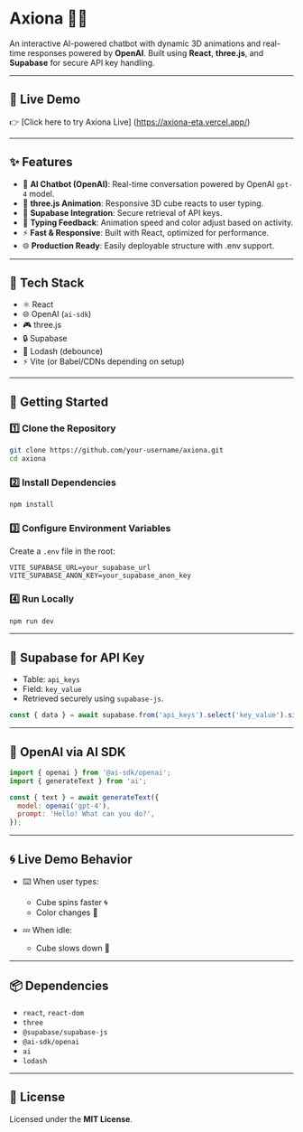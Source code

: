 
# Axiona 🧠✨  
An interactive AI-powered chatbot with dynamic 3D animations and real-time responses powered by **OpenAI**. Built using **React**, **three.js**, and **Supabase** for secure API key handling.

---

## 🔗 Live Demo  
👉 [Click here to try Axiona Live] (https://axiona-eta.vercel.app/)

---

## ✨ Features

- 🤖 **AI Chatbot (OpenAI)**: Real-time conversation powered by OpenAI `gpt-4` model.
- 🎨 **three.js Animation**: Responsive 3D cube reacts to user typing.
- 🔐 **Supabase Integration**: Secure retrieval of API keys.
- 💬 **Typing Feedback**: Animation speed and color adjust based on activity.
- ⚡ **Fast & Responsive**: Built with React, optimized for performance.
- 🌐 **Production Ready**: Easily deployable structure with .env support.

---

## 🧰 Tech Stack

- ⚛️ React
- 🌐 OpenAI (`ai-sdk`)
- 🎮 three.js
- 🔒 Supabase
- 🧠 Lodash (debounce)
- ⚡ Vite (or Babel/CDNs depending on setup)

---

## 🚀 Getting Started

### 1️⃣ Clone the Repository

```bash
git clone https://github.com/your-username/axiona.git
cd axiona
````

### 2️⃣ Install Dependencies

```bash
npm install
```

### 3️⃣ Configure Environment Variables

Create a `.env` file in the root:

```env
VITE_SUPABASE_URL=your_supabase_url
VITE_SUPABASE_ANON_KEY=your_supabase_anon_key
```

### 4️⃣ Run Locally

```bash
npm run dev
```

---

## 🔑 Supabase for API Key

* Table: `api_keys`
* Field: `key_value`
* Retrieved securely using `supabase-js`.

```js
const { data } = await supabase.from('api_keys').select('key_value').single();
```

---

## 🧠 OpenAI via AI SDK

```js
import { openai } from '@ai-sdk/openai';
import { generateText } from 'ai';

const { text } = await generateText({
  model: openai('gpt-4'),
  prompt: 'Hello! What can you do?',
});
```

---

## 🌀 Live Demo Behavior

* ⌨️ When user types:

  * Cube spins faster 🌀
  * Color changes 🌈

* 💤 When idle:

  * Cube slows down 🧊

---

## 📦 Dependencies

* `react`, `react-dom`
* `three`
* `@supabase/supabase-js`
* `@ai-sdk/openai`
* `ai`
* `lodash`

---

## 🧾 License

Licensed under the **MIT License**.


